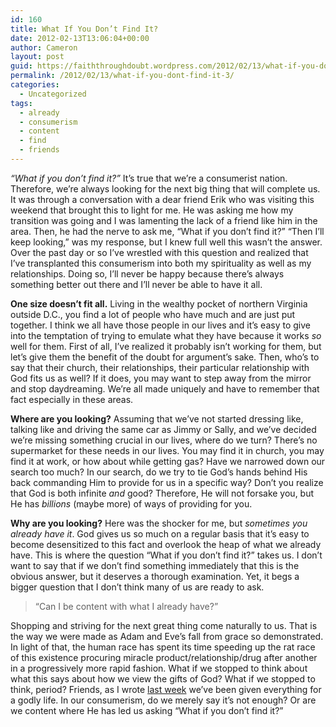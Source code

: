 ```yaml
---
id: 160
title: What If You Don’t Find It?
date: 2012-02-13T13:06:04+00:00
author: Cameron
layout: post
guid: https://faiththroughdoubt.wordpress.com/2012/02/13/what-if-you-dont-find-it/
permalink: /2012/02/13/what-if-you-dont-find-it-3/
categories:
  - Uncategorized
tags:
  - already
  - consumerism
  - content
  - find
  - friends
---
```

_“What if you don’t find it?”_ It’s true that we’re a consumerist nation. Therefore, we’re always looking for the next big thing that will complete us. It was through a conversation with a dear friend Erik who was visiting this weekend that brought this to light for me. He was asking me how my transition was going and I was lamenting the lack of a friend like him in the area. Then, he had the nerve to ask me, “What if you don’t find it?” “Then I’ll keep looking,” was my response, but I knew full well this wasn’t the answer. Over the past day or so I’ve wrestled with this question and realized that I’ve transplanted this consumerism into both my spirituality as well as my relationships. Doing so, I’ll never be happy because there’s always something better out there and I’ll never be able to have it all.

**One size doesn’t fit all.** Living in the wealthy pocket of northern Virginia outside D.C., you find a lot of people who have much and are just put together. I think we all have those people in our lives and it’s easy to give into the temptation of trying to emulate what they have because it works _so_ well for them. First of all, I’ve realized it probably isn’t working for them, but let’s give them the benefit of the doubt for argument’s sake. Then, who’s to say that their church, their relationships, their particular relationship with God fits us as well? If it does, you may want to step away from the mirror and stop daydreaming. We’re all made uniquely and have to remember that fact especially in these areas.

**Where are you looking?** Assuming that we’ve not started dressing like, talking like and driving the same car as Jimmy or Sally, and we’ve decided we’re missing something crucial in our lives, where do we turn? There’s no supermarket for these needs in our lives. You may find it in church, you may find it at work, or how about while getting gas? Have we narrowed down our search too much? In our search, do we try to tie God’s hands behind His back commanding Him to provide for us in a specific way? Don’t you realize that God is both infinite _and_ good? Therefore, He will not forsake you, but He has _billions_ (maybe more) of ways of providing for you.

**Why are you looking?** Here was the shocker for me, but _sometimes you already have it_. God gives us so much on a regular basis that it’s easy to become desensitized to this fact and overlook the heap of what we already have. This is where the question “What if you don’t find it?” takes us. I don’t want to say that if we don’t find something immediately that this is the obvious answer, but it deserves a thorough examination. Yet, it begs a bigger question that I don’t think many of us are ready to ask.

> “Can I be content with what I already have?”

Shopping and striving for the next great thing come naturally to us. That is the way we were made as Adam and Eve’s fall from grace so demonstrated. In light of that, the human race has spent its time speeding up the rat race of this existence procuring miracle product/relationship/drug after another in a progressively more rapid fashion. What if we stopped to think about what this says about how we view the gifts of God? What if we stopped to think, period? Friends, as I wrote <a href="http://104.193.143.57/~waywar13/ce/2012/02/06/weve-been-given-everything/" title="We’ve Been Given Everything" target="_blank">last week</a> we’ve been given everything for a godly life. In our consumerism, do we merely say it’s not enough? Or are we content where He has led us asking “What if you don’t find it?”